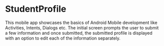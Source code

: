 # StudentProfile

This mobile app showcases the basics of Android Mobile development like Activities, Intents, Dialogs etc. The initial screen prompts the user to submit a few information and once submitted, the submitted profile is displayed with an option to edit each of the information separately. 

